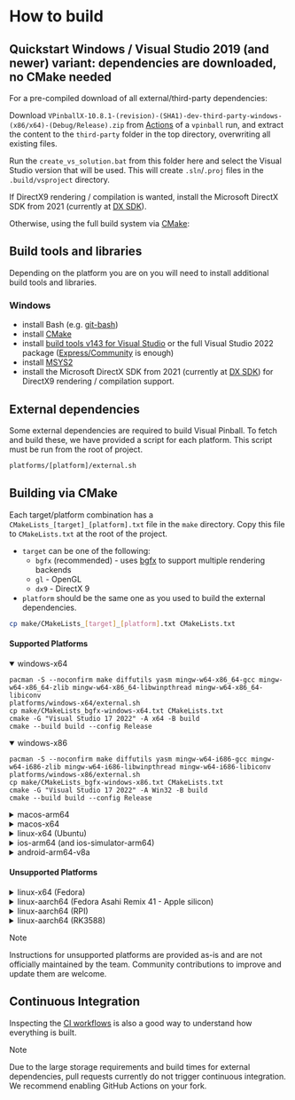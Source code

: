 # How to build

## Quickstart Windows / Visual Studio 2019 (and newer) variant: dependencies are downloaded, no CMake needed

For a pre-compiled download of all external/third-party dependencies:

Download `VPinballX-10.8.1-(revision)-(SHA1)-dev-third-party-windows-(x86/x64)-(Debug/Release).zip` from [Actions](https://github.com/vpinball/vpinball/actions) of a `vpinball` run,
and extract the content to the `third-party` folder in the top directory, overwriting all existing files.

Run the `create_vs_solution.bat` from this folder here and select the Visual Studio version that will be used. This will create `.sln`/`.proj` files in the `.build/vsproject` directory.

If DirectX9 rendering / compilation is wanted, install the Microsoft DirectX SDK from 2021 (currently at [DX SDK](https://www.microsoft.com/en-us/download/details.aspx?id=6812)).


Otherwise, using the full build system via [CMake](https://cmake.org/):

## Build tools and libraries

Depending on the platform you are on you will need to install additional build tools and libraries.

### Windows

* install Bash (e.g. [git-bash](https://gitforwindows.org/))
* install [CMake](https://cmake.org/)
* install [build tools v143 for Visual Studio](https://visualstudio.microsoft.com/downloads/#build-tools-for-visual-studio-2022) or the full Visual Studio 2022 package ([Express/Community](https://visualstudio.microsoft.com/de/vs/express/) is enough)
* install [MSYS2](https://www.msys2.org/)
* install the Microsoft DirectX SDK from 2021 (currently at [DX SDK](https://www.microsoft.com/en-us/download/details.aspx?id=6812)) for DirectX9 rendering / compilation support.

## External dependencies

Some external dependencies are required to build Visual Pinball. To fetch and build these, we have provided a script for each platform. This script must be run from the root of project.

```bash
platforms/[platform]/external.sh
```

## Building via CMake

Each target/platform combination has a `CMakeLists_[target]_[platform].txt` file in the `make` directory. Copy this file to `CMakeLists.txt` at the root of the project.

* `target` can be one of the following:
  * `bgfx` (recommended) - uses [bgfx](https://github.com/bkaradzic/bgfx) to support multiple rendering backends
  * `gl` - OpenGL
  * `dx9` - DirectX 9
* `platform` should be the same one as you used to build the external dependencies.

```bash
cp make/CMakeLists_[target]_[platform].txt CMakeLists.txt
```

#### Supported Platforms

<details open>
<summary>windows-x64</summary>

```
pacman -S --noconfirm make diffutils yasm mingw-w64-x86_64-gcc mingw-w64-x86_64-zlib mingw-w64-x86_64-libwinpthread mingw-w64-x86_64-libiconv
platforms/windows-x64/external.sh
cp make/CMakeLists_bgfx-windows-x64.txt CMakeLists.txt
cmake -G "Visual Studio 17 2022" -A x64 -B build
cmake --build build --config Release
```
</details>

<details open>
<summary>windows-x86</summary>

```
pacman -S --noconfirm make diffutils yasm mingw-w64-i686-gcc mingw-w64-i686-zlib mingw-w64-i686-libwinpthread mingw-w64-i686-libiconv
platforms/windows-x86/external.sh
cp make/CMakeLists_bgfx-windows-x86.txt CMakeLists.txt
cmake -G "Visual Studio 17 2022" -A Win32 -B build
cmake --build build --config Release
```
</details>

<details>
<summary>macos-arm64</summary>

```
sudo xcode-select --switch /Applications/Xcode.app/Contents/Developer
brew install autoconf automake libtool cmake bison curl
export PATH="$(brew --prefix bison)/bin:$PATH"
platforms/macos-arm64/external.sh
cp make/CMakeLists_bgfx-macos-arm64.txt CMakeLists.txt
cmake -DCMAKE_BUILD_TYPE=Release -B build
cmake --build build -- -j$(sysctl -n hw.ncpu)

build/VPinballX_BGFX.app/Contents/MacOS/VPinballX_BGFX -play src/assets/exampleTable.vpx -disabletruefullscreen
```
</details>

<details>
<summary>macos-x64</summary>

```
sudo xcode-select --switch /Applications/Xcode.app/Contents/Developer
brew install autoconf automake libtool cmake nasm bison curl
export PATH="$(brew --prefix bison)/bin:$PATH"
platforms/macos-x64/external.sh
cp make/CMakeLists_bgfx-macos-x64.txt CMakeLists.txt
cmake -DCMAKE_BUILD_TYPE=Release -B build
cmake --build build -- -j$(sysctl -n hw.ncpu)

build/VPinballX_BGFX.app/Contents/MacOS/VPinballX_BGFX -play src/assets/exampleTable.vpx -disabletruefullscreen
```
</details>

<details>
<summary>linux-x64 (Ubuntu)</summary>

```
sudo apt-get update
sudo apt install git build-essential pkg-config autoconf automake libtool cmake nasm bison curl zlib1g-dev libdrm-dev libgbm-dev libglu1-mesa-dev libegl-dev libgl1-mesa-dev libwayland-dev libwayland-egl-backend-dev libudev-dev libx11-dev libxrandr-dev libasound2-dev libpipewire-0.3-dev
platforms/linux-x64/external.sh
cp make/CMakeLists_bgfx-linux-x64.txt CMakeLists.txt
cmake -DCMAKE_BUILD_TYPE=Release -B build
cmake --build build -- -j$(nproc)

build/VPinballX_BGFX -play src/assets/exampleTable.vpx -disabletruefullscreen
```
</details>

<details>
<summary>ios-arm64 (and ios-simulator-arm64)</summary>

```
sudo xcode-select --switch /Applications/Xcode.app/Contents/Developer
brew install cmake bison curl
export PATH="$(brew --prefix bison)/bin:$PATH"
platforms/ios-arm64/external.sh
#platforms/ios-simulator-arm64/external.sh
cp make/CMakeLists_bgfx_lib.txt CMakeLists.txt
cmake -DPLATFORM=ios -DARCH=arm64 -DCMAKE_BUILD_TYPE=Release -B build/ios-arm64
cmake --build build/ios-arm64 -- -j$(sysctl -n hw.ncpu)
#cmake -DPLATFORM=ios-simulator -DARCH=arm64 -DCMAKE_BUILD_TYPE=Release -B build/ios-simulator-arm64
#cmake --build build/ios-simulator-arm64 -- -j$(sysctl -n hw.ncpu)

open standalone/ios/VPinball.xcodeproj
```
</details>

<details>
<summary>android-arm64-v8a</summary>

```
brew install cmake bison curl
export PATH="$(brew --prefix bison)/bin:$PATH"
export JAVA_HOME=$(/usr/libexec/java_home -v 17.0.11)
export ANDROID_HOME=/Users/jmillard/Library/Android/sdk
export ANDROID_NDK=/Users/jmillard/Library/Android/sdk/ndk/27.0.12077973
export ANDROID_NDK_HOME=/Users/jmillard/Library/Android/sdk/ndk/27.0.12077973
platforms/android-arm64-v8a/external.sh
cp make/CMakeLists_bgfx_lib.txt CMakeLists.txt
cmake -DPLATFORM=android -DARCH=arm64-v8a -DCMAKE_BUILD_TYPE=Release -B build/android-arm64-v8a
cmake --build build/android-arm64-v8a -- -j$(sysctl -n hw.ncpu)
cd standalone/android
./gradlew assembleDebug
```
</details>

#### Unsupported Platforms

<details>
<summary>linux-x64 (Fedora)</summary>

```
sudo dnf install @development-tools
sudo dnf install gcc-c++ pkg-config autoconf automake libtool cmake nasm bison curl systemd-devel libX11-devel mesa-libGL-devel libXext-devel zlib-ng-compat-static zlib-ng-compat-devel wayland-devel libxkbcommon-devel
platforms/linux-x64/external.sh
cp make/CMakeLists_bgfx-linux-aarch64.txt CMakeLists.txt
cmake -DCMAKE_BUILD_TYPE=Release -B build
cmake --build build -- -j$(nproc)

build/VPinballX_BGFX -play src/assets/exampleTable.vpx -disabletruefullscreen
```
</details>


<details>
<summary>linux-aarch64 (Fedora Asahi Remix 41 - Apple silicon)</summary>

```
sudo dnf install @development-tools
sudo dnf install gcc-c++ pkg-config autoconf automake libtool cmake nasm bison curl systemd-devel libX11-devel mesa-libGL-devel libXext-devel zlib-ng-compat-static zlib-ng-compat-devel wayland-devel libxkbcommon-devel
platforms/linux-x64/external.sh
cp make/CMakeLists_bgfx-linux-aarch64.txt CMakeLists.txt
cmake -DBUILD_RK3588=ON -DCMAKE_BUILD_TYPE=Release -B build
cmake --build build -- -j$(nproc)

build/VPinballX_BGFX -play src/assets/exampleTable.vpx -disabletruefullscreen
```
</details>

<details>
<summary>linux-aarch64 (RPI)</summary>

```
sudo apt-get update
sudo apt install git pkg-config autoconf automake libtool cmake bison zlib1g-dev libdrm-dev libgbm-dev libgles2-mesa-dev libgles2-mesa libudev-dev libx11-dev libxrandr-dev libasound2-dev libpipewire-0.3-dev libwayland-dev
platforms/linux-aarch64/external.sh
cp make/CMakeLists_gl-linux-aarch64.txt CMakeLists.txt
cmake -DBUILD_RPI=ON -DCMAKE_BUILD_TYPE=Release -B build
cmake --build build -- -j$(nproc)

build/VPinballX_BGFX -play src/assets/exampleTable.vpx -disabletruefullscreen
```
</details>

<details>
<summary>linux-aarch64 (RK3588)</summary>

```
sudo apt-get update
sudo apt install git pkg-config autoconf automake libtool cmake bison zlib1g-dev libdrm-dev libgbm-dev libgles2-mesa-dev libgles2-mesa libudev-dev libx11-dev libxrandr-dev libasound2-dev libpipewire-0.3-dev
platforms/linux-aarch64/external.sh
cp make/CMakeLists_bgfx-linux-aarch64.txt CMakeLists.txt
cmake -DBUILD_RK3588=ON -DCMAKE_BUILD_TYPE=Release -B build
cmake --build build -- -j$(nproc)

build/VPinballX_BGFX -play src/assets/exampleTable.vpx -disabletruefullscreen
```
</details>

> [!NOTE]
> Instructions for unsupported platforms are provided as-is and are not officially maintained by the team. Community contributions to improve and update them are welcome.

## Continuous Integration

Inspecting the [CI workflows](../.github/workflows) is also a good way to understand how everything is built.

> [!NOTE]
> Due to the large storage requirements and build times for external dependencies, pull requests currently do not trigger continuous integration. We recommend enabling GitHub Actions on your fork.
